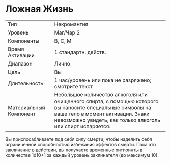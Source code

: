 
# Ложная Жизнь

| | |
|---|---|
|Тип|Некромантия|
|Уровень| Маг/Чар 2|
|Компоненты| В, С, М|
|Время Активации| 1 стандартн. действ.|
|Диапазон| Лично|
|Цель| Вы|
|Длительность| 1 час/уровень или пока не разряжено; смотрите текст|
|Материальный Компонент| Небольшое количество алкоголя или очищенного спирта, с помощью которого вы наносите специальные символы на ваше тело в момент активации. Знаки невозможно увидеть, как только алкоголь или спирт испаряется.|

Вы приспосабливаете под себя силу смерти, чтобы наделить себя ограниченной способностью избежания эффектов смерти. Пока это заклинание в действии, вы получаете временные хитпоинты в количестве 1d10+1 за каждый уровень заклинателя (до максимум 10).
